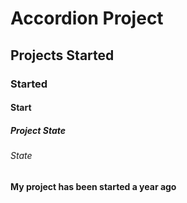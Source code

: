 # Accordion Project
## Projects Started
### Started
#### Start
##### Project State 
###### State

**My project has been started a year ago**
